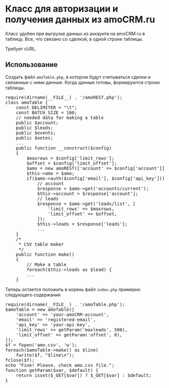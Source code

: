 <h1>Класс для авторизации и получения данных из amoCRM.ru</h1>
Класс удобен при выгрузке данных из аккаунта на amoCRM.ru в таблицу. 
Все, что связано со сделкой, в одной строке таблицы.

Требует cURL.

<h2>Использование</h2>
Создать файл <code>amoTable.php</code>, в котором будут считываться сделки и связанные с ними данные.
Когда данные готовы, формируются строки таблицы.
<pre>
require(dirname(__FILE__) . '/amoREST.php');
class amoTable {
    const DELIMITER = "\t";
    const BATCH_SIZE = 100;
    // needed data for making a table
    public $account;
    public $leads;
    public $events;
    public $notes;
    ...
    public function __construct($config)
    {
        $maxrows = $config['limit_rows'];
        $offset = $config['limit_offset'];
        $amo = new amoREST(['account' =&gt; $config['account']]);
        $this-&gt;amo = $amo;
        if($amo-&gt;auth($config['email'], $config['api_key'])) {
            // account
            $response = $amo-&gt;get('accounts/current');
            $this-&gt;account = $response['account'];
            // leads
            $response = $amo-&gt;get('leads/list', [
                'limit_rows' =&gt; $maxrows,
                'limit_offset' =&gt; $offset,
            ]);
            $this-&gt;leads = $response['leads'];
            ...
    }
    /*
     * CSV table maker
     */
    public function make()
    {
        // Make a table
        foreach($this->leads as $lead) {
        ...
    }</pre>

Теперь остается положить в корень файл <code>index.php</code> примерно следующего содержания

<pre>
require(dirname(__FILE__) . '/amoTable.php');
$amoTable = new amoTable([
    'account' =&gt; 'your-amoCRM-account',
    'email' =&gt; 'registered-email', 
    'api_key' =&gt; 'your-api-key',
    'limit_rows' =&gt; getParam('maxleads', 500),
    'limit_offset' =&gt; getParam('offset', 0),
]);
$f = fopen('amo.csv', 'w');
foreach($amoTable-&gt;make() as $line)
    fwrite($f, "$line\n");
fclose($f);
echo "Fine! Please, check amo.csv file.";
function getParam($var, $default) {
    return isset($_GET[$var]) ? $_GET[$var] : $default;
}
</pre>
